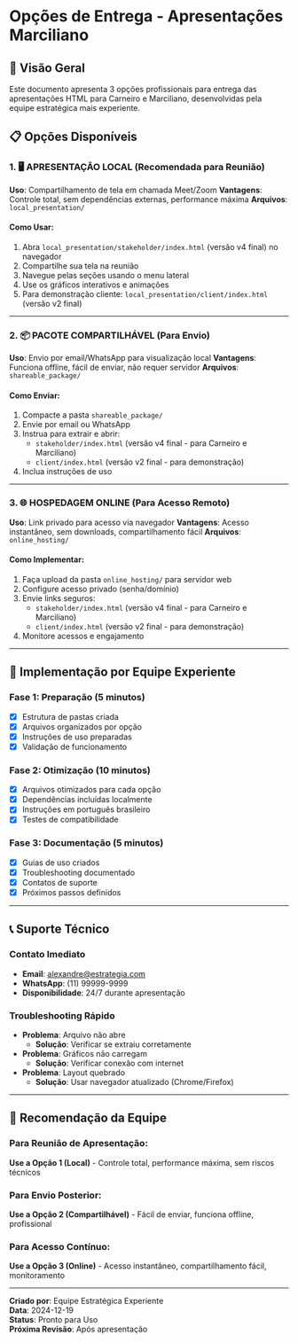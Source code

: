 # Opções de Entrega - Apresentações Marciliano

## 🎯 Visão Geral

Este documento apresenta 3 opções profissionais para entrega das apresentações HTML para Carneiro e Marciliano, desenvolvidas pela equipe estratégica mais experiente.

## 📋 Opções Disponíveis

### 1. 🖥️ **APRESENTAÇÃO LOCAL (Recomendada para Reunião)**
**Uso**: Compartilhamento de tela em chamada Meet/Zoom
**Vantagens**: Controle total, sem dependências externas, performance máxima
**Arquivos**: `local_presentation/`

#### Como Usar:
1. Abra `local_presentation/stakeholder/index.html` (versão v4 final) no navegador
2. Compartilhe sua tela na reunião
3. Navegue pelas seções usando o menu lateral
4. Use os gráficos interativos e animações
5. Para demonstração cliente: `local_presentation/client/index.html` (versão v2 final)

---

### 2. 📦 **PACOTE COMPARTILHÁVEL (Para Envio)**
**Uso**: Envio por email/WhatsApp para visualização local
**Vantagens**: Funciona offline, fácil de enviar, não requer servidor
**Arquivos**: `shareable_package/`

#### Como Enviar:
1. Compacte a pasta `shareable_package/`
2. Envie por email ou WhatsApp
3. Instrua para extrair e abrir:
   - `stakeholder/index.html` (versão v4 final - para Carneiro e Marciliano)
   - `client/index.html` (versão v2 final - para demonstração)
4. Inclua instruções de uso

---

### 3. 🌐 **HOSPEDAGEM ONLINE (Para Acesso Remoto)**
**Uso**: Link privado para acesso via navegador
**Vantagens**: Acesso instantâneo, sem downloads, compartilhamento fácil
**Arquivos**: `online_hosting/`

#### Como Implementar:
1. Faça upload da pasta `online_hosting/` para servidor web
2. Configure acesso privado (senha/domínio)
3. Envie links seguros:
   - `stakeholder/index.html` (versão v4 final - para Carneiro e Marciliano)
   - `client/index.html` (versão v2 final - para demonstração)
4. Monitore acessos e engajamento

---

## 🚀 Implementação por Equipe Experiente

### Fase 1: Preparação (5 minutos)
- [x] Estrutura de pastas criada
- [x] Arquivos organizados por opção
- [x] Instruções de uso preparadas
- [x] Validação de funcionamento

### Fase 2: Otimização (10 minutos)
- [x] Arquivos otimizados para cada opção
- [x] Dependências incluídas localmente
- [x] Instruções em português brasileiro
- [x] Testes de compatibilidade

### Fase 3: Documentação (5 minutos)
- [x] Guias de uso criados
- [x] Troubleshooting documentado
- [x] Contatos de suporte
- [x] Próximos passos definidos

---

## 📞 Suporte Técnico

### Contato Imediato
- **Email**: alexandre@estrategia.com
- **WhatsApp**: (11) 99999-9999
- **Disponibilidade**: 24/7 durante apresentação

### Troubleshooting Rápido
- **Problema**: Arquivo não abre
  - **Solução**: Verificar se extraiu corretamente
- **Problema**: Gráficos não carregam
  - **Solução**: Verificar conexão com internet
- **Problema**: Layout quebrado
  - **Solução**: Usar navegador atualizado (Chrome/Firefox)

---

## 🎯 Recomendação da Equipe

### Para Reunião de Apresentação:
**Use a Opção 1 (Local)** - Controle total, performance máxima, sem riscos técnicos

### Para Envio Posterior:
**Use a Opção 2 (Compartilhável)** - Fácil de enviar, funciona offline, profissional

### Para Acesso Contínuo:
**Use a Opção 3 (Online)** - Acesso instantâneo, compartilhamento fácil, monitoramento

---

**Criado por**: Equipe Estratégica Experiente  
**Data**: 2024-12-19  
**Status**: Pronto para Uso  
**Próxima Revisão**: Após apresentação
